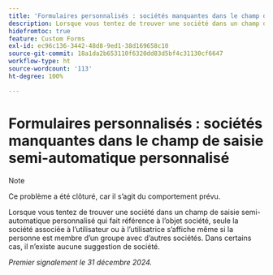 ```yaml
---
title: 'Formulaires personnalisés : sociétés manquantes dans le champ de saisie semi-automatique personnalisé'
description: Lorsque vous tentez de trouver une société dans un champ de saisie semi-automatique personnalisé qui fait référence à l’objet société, seule la société associée à l’utilisateur ou à l’utilisatrice s’affiche même si la personne est membre d’un groupe avec d’autres sociétés. Dans certains cas, il n’existe aucune suggestion de société.
hidefromtoc: true
feature: Custom Forms
exl-id: ec96c136-3442-48d8-9ed1-38d169658c10
source-git-commit: 18a1da2b653110f6320dd83d5bf4c31130cf6647
workflow-type: ht
source-wordcount: '113'
ht-degree: 100%

---
```


# Formulaires personnalisés : sociétés manquantes dans le champ de saisie semi-automatique personnalisé

>[!NOTE]
>
>Ce problème a été clôturé, car il s’agit du comportement prévu.

Lorsque vous tentez de trouver une société dans un champ de saisie semi-automatique personnalisé qui fait référence à l’objet société, seule la société associée à l’utilisateur ou à l’utilisatrice s’affiche même si la personne est membre d’un groupe avec d’autres sociétés. Dans certains cas, il n’existe aucune suggestion de société.

_Premier signalement le 31 décembre 2024._
